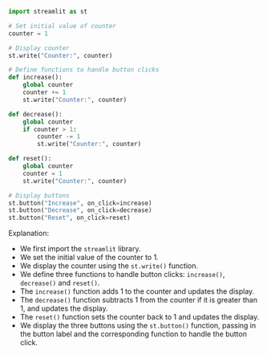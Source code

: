 ```python
import streamlit as st

# Set initial value of counter
counter = 1

# Display counter
st.write("Counter:", counter)

# Define functions to handle button clicks
def increase():
    global counter
    counter += 1
    st.write("Counter:", counter)

def decrease():
    global counter
    if counter > 1:
        counter -= 1
        st.write("Counter:", counter)

def reset():
    global counter
    counter = 1
    st.write("Counter:", counter)

# Display buttons
st.button("Increase", on_click=increase)
st.button("Decrease", on_click=decrease)
st.button("Reset", on_click=reset)
```

Explanation:

- We first import the `streamlit` library.
- We set the initial value of the counter to 1.
- We display the counter using the `st.write()` function.
- We define three functions to handle button clicks: `increase()`, `decrease()` and `reset()`.
- The `increase()` function adds 1 to the counter and updates the display.
- The `decrease()` function subtracts 1 from the counter if it is greater than 1, and updates the display.
- The `reset()` function sets the counter back to 1 and updates the display.
- We display the three buttons using the `st.button()` function, passing in the button label and the corresponding function to handle the button click.